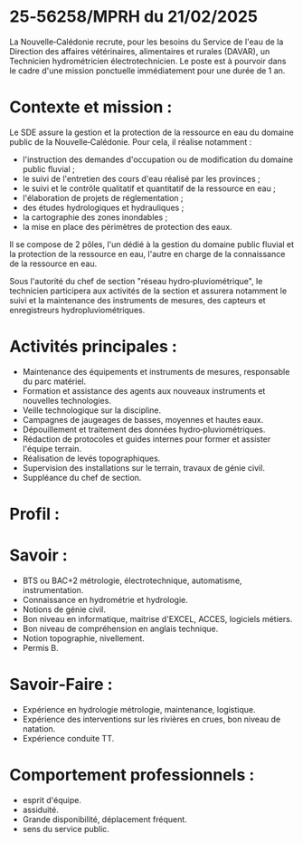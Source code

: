 # 25‑56258/MPRH du 21/02/2025

La Nouvelle‑Calédonie recrute, pour les besoins du Service de l'eau de la Direction des affaires vétérinaires, alimentaires et rurales (DAVAR), un Technicien hydrométricien électrotechnicien. Le poste est à pourvoir dans le cadre d'une mission ponctuelle immédiatement pour une durée de 1 an.

# Contexte et mission :

Le SDE assure la gestion et la protection de la ressource en eau du domaine public de la Nouvelle‑Calédonie. Pour cela, il réalise notamment :

- l'instruction des demandes d'occupation ou de modification du domaine public fluvial ;
- le suivi de l'entretien des cours d'eau réalisé par les provinces ;
- le suivi et le contrôle qualitatif et quantitatif de la ressource en eau ;
- l'élaboration de projets de réglementation ;
- des études hydrologiques et hydrauliques ;
- la cartographie des zones inondables ;
- la mise en place des périmètres de protection des eaux.

Il se compose de 2 pôles, l'un dédié à la gestion du domaine public fluvial et la protection de la ressource en eau, l'autre en charge de la connaissance de la ressource en eau.

Sous l'autorité du chef de section "réseau hydro‑pluviométrique", le technicien participera aux activités de la section et assurera notamment le suivi et la maintenance des instruments de mesures, des capteurs et enregistreurs hydropluviométriques.

# Activités principales :

- Maintenance des équipements et instruments de mesures, responsable du parc matériel.
- Formation et assistance des agents aux nouveaux instruments et nouvelles technologies.
- Veille technologique sur la discipline.
- Campagnes de jaugeages de basses, moyennes et hautes eaux.
- Dépouillement et traitement des données hydro‑pluviométriques.
- Rédaction de protocoles et guides internes pour former et assister l'équipe terrain.
- Réalisation de levés topographiques.
- Supervision des installations sur le terrain, travaux de génie civil.
- Suppléance du chef de section.

# Profil :

# Savoir :

- BTS ou BAC+2 métrologie, électrotechnique, automatisme, instrumentation.
- Connaissance en hydrométrie et hydrologie.
- Notions de génie civil.
- Bon niveau en informatique, maitrise d'EXCEL, ACCES, logiciels métiers.
- Bon niveau de compréhension en anglais technique.
- Notion topographie, nivellement.
- Permis B.

# Savoir‑Faire :

- Expérience en hydrologie métrologie, maintenance, logistique.
- Expérience des interventions sur les rivières en crues, bon niveau de natation.
- Expérience conduite TT.

# Comportement professionnels :

- esprit d'équipe.
- assiduité.
- Grande disponibilité, déplacement fréquent.
- sens du service public.